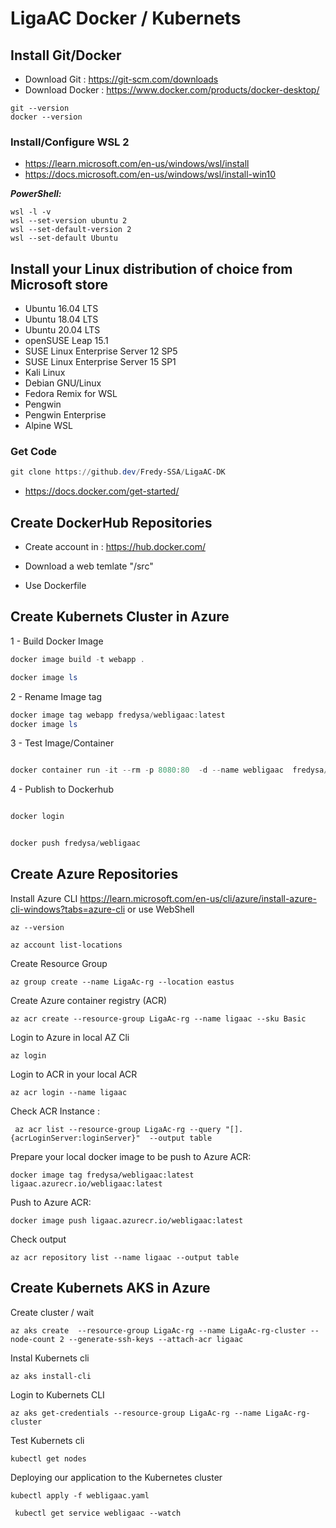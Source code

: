 # LigaAC Docker / Kubernets

## Install Git/Docker

- Download Git : https://git-scm.com/downloads 
- Download Docker : https://www.docker.com/products/docker-desktop/

```
git --version
docker --version
```
### Install/Configure WSL 2

- https://learn.microsoft.com/en-us/windows/wsl/install
- https://docs.microsoft.com/en-us/windows/wsl/install-win10

***PowerShell:***
```
wsl -l -v
wsl --set-version ubuntu 2
wsl --set-default-version 2
wsl --set-default Ubuntu
```


## Install your Linux distribution of choice from Microsoft store

- Ubuntu 16.04 LTS
- Ubuntu 18.04 LTS
- Ubuntu 20.04 LTS
- openSUSE Leap 15.1
- SUSE Linux Enterprise Server 12 SP5
- SUSE Linux Enterprise Server 15 SP1
- Kali Linux
- Debian GNU/Linux
- Fedora Remix for WSL
- Pengwin
- Pengwin Enterprise
- Alpine WSL

### Get Code

```powershell
git clone https://github.dev/Fredy-SSA/LigaAC-DK
```

- https://docs.docker.com/get-started/

## Create DockerHub Repositories

- Create account in  : https://hub.docker.com/

- Download a web temlate "/src"
- Use Dockerfile

  

## Create Kubernets Cluster in Azure


1 - Build Docker Image

```powershell
docker image build -t webapp .

docker image ls
```
2 - Rename Image tag

```powershell
docker image tag webapp fredysa/webligaac:latest
docker image ls

```

3 - Test Image/Container

```powershell

docker container run -it --rm -p 8080:80  -d --name webligaac  fredysa/webligaac

```
4 - Publish to Dockerhub 

```powershell

docker login

```
```powershell

docker push fredysa/webligaac

```

## Create Azure Repositories 


Install Azure CLI  https://learn.microsoft.com/en-us/cli/azure/install-azure-cli-windows?tabs=azure-cli or use WebShell
```
az --version

az account list-locations

```

Create Resource Group
```
az group create --name LigaAc-rg --location eastus
```

Create Azure container registry (ACR)
```
az acr create --resource-group LigaAc-rg --name ligaac --sku Basic
```
Login to Azure in local AZ Cli
```
az login
```
Login to ACR in your local ACR

```
az acr login --name ligaac
```

Check ACR Instance :  

```
 az acr list --resource-group LigaAc-rg --query "[].{acrLoginServer:loginServer}"  --output table
```

Prepare your local docker image to be push to Azure ACR:
```
docker image tag fredysa/webligaac:latest ligaac.azurecr.io/webligaac:latest
```

Push to Azure ACR:
```
docker image push ligaac.azurecr.io/webligaac:latest
```

Check output
```
az acr repository list --name ligaac --output table
```
## Create Kubernets AKS  in Azure

Create cluster / wait 
```
az aks create  --resource-group LigaAc-rg --name LigaAc-rg-cluster --node-count 2 --generate-ssh-keys --attach-acr ligaac
```

Instal Kubernets cli
```
az aks install-cli
```

Login to Kubernets CLI
```
az aks get-credentials --resource-group LigaAc-rg --name LigaAc-rg-cluster
```
Test Kubernets cli

```
kubectl get nodes
```

Deploying our application to the Kubernetes cluster
```
kubectl apply -f webligaac.yaml
```

```
 kubectl get service webligaac --watch
 
 ```

